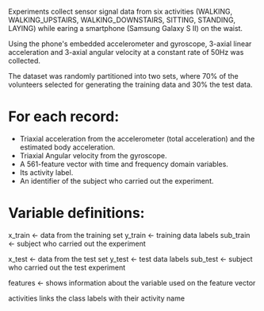 
Experiments collect sensor signal data from six activities 
(WALKING, WALKING_UPSTAIRS, WALKING_DOWNSTAIRS, SITTING, STANDING, LAYING) 
while earing a smartphone (Samsung Galaxy S II) on the waist. 

Using the phone's embedded accelerometer and gyroscope, 
3-axial linear acceleration and 3-axial angular velocity 
at a constant rate of 50Hz was collected. 

The dataset was randomly partitioned into two sets, 
where 70% of the volunteers selected for generating the 
training data and 30% the test data. 

For each record:
======================================

- Triaxial acceleration from the accelerometer (total acceleration) and the estimated body acceleration.
- Triaxial Angular velocity from the gyroscope. 
- A 561-feature vector with time and frequency domain variables. 
- Its activity label. 
- An identifier of the subject who carried out the experiment.

Variable definitions:
=========================================

x_train <- data from the training set
y_train <- training data labels
sub_train <- subject who carried out the experiment

x_test <- data from the test set
y_test <- test data labels
sub_test <- subject who carried out the test experiment

features <- shows information about the variable used on the feature vector

activities links the class labels with their activity name

